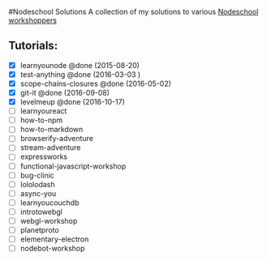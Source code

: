 #Nodeschool Solutions
A collection of my solutions to various [Nodeschool workshoppers](http://nodeschool.io/#workshoppers)

## Tutorials:
- [X] learnyounode @done (2015-08-20)
- [X] test-anything @done (2016-03-03 )
- [X] scope-chains-closures @done (2016-05-02)
- [X] git-it @done (2016-09-08)
- [X] levelmeup @done (2016-10-17)
- [ ] learnyoureact
- [ ] how-to-npm
- [ ] how-to-markdown
- [ ] browserify-adventure
- [ ] stream-adventure
- [ ] expressworks
- [ ] functional-javascript-workshop
- [ ] bug-clinic
- [ ] lololodash
- [ ] async-you
- [ ] learnyoucouchdb
- [ ] introtowebgl
- [ ] webgl-workshop
- [ ] planetproto
- [ ] elementary-electron
- [ ] nodebot-workshop
